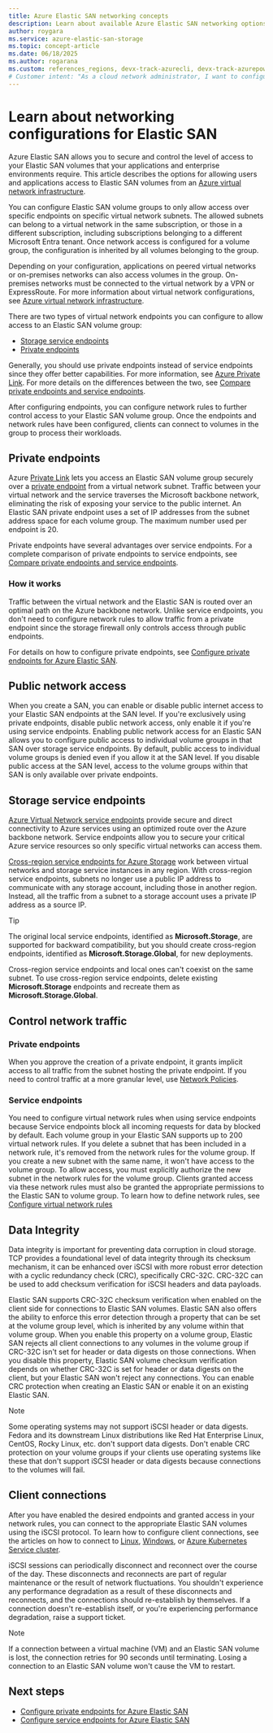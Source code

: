 ```yaml
---
title: Azure Elastic SAN networking concepts
description: Learn about available Azure Elastic SAN networking options, including storage service endpoints, private endpoints, and iSCSI.
author: roygara
ms.service: azure-elastic-san-storage
ms.topic: concept-article
ms.date: 06/18/2025
ms.author: rogarana
ms.custom: references_regions, devx-track-azurecli, devx-track-azurepowershell
# Customer intent: "As a cloud network administrator, I want to configure network access for Elastic SAN volumes, so that I can secure data access and manage connectivity based on our virtual network infrastructure."
---
```


# Learn about networking configurations for Elastic SAN

Azure Elastic SAN allows you to secure and control the level of access to your Elastic SAN volumes that your applications and enterprise environments require. This article describes the options for allowing users and applications access to Elastic SAN volumes from an [Azure virtual network infrastructure](../../virtual-network/vnet-integration-for-azure-services.md).

You can configure Elastic SAN volume groups to only allow access over specific endpoints on specific virtual network subnets. The allowed subnets can belong to a virtual network in the same subscription, or those in a different subscription, including subscriptions belonging to a different Microsoft Entra tenant. Once network access is configured for a volume group, the configuration is inherited by all volumes belonging to the group.

Depending on your configuration, applications on peered virtual networks or on-premises networks can also access volumes in the group. On-premises networks must be connected to the virtual network by a VPN or ExpressRoute. For more information about virtual network configurations, see [Azure virtual network infrastructure](../../virtual-network/vnet-integration-for-azure-services.md).

There are two types of virtual network endpoints you can configure to allow access to an Elastic SAN volume group:

- [Storage service endpoints](#storage-service-endpoints)
- [Private endpoints](#private-endpoints)

Generally, you should use private endpoints instead of service endpoints since they offer better capabilities. For more information, see [Azure Private Link](../../private-link/private-endpoint-overview.md). For more details on the differences between the two, see [Compare private endpoints and service endpoints](../../virtual-network/vnet-integration-for-azure-services.md#compare-private-endpoints-and-service-endpoints). 

After configuring endpoints, you can configure network rules to further control access to your Elastic SAN volume group. Once the endpoints and network rules have been configured, clients can connect to volumes in the group to process their workloads.

## Private endpoints

Azure [Private Link](../../private-link/private-link-overview.md) lets you access an Elastic SAN volume group securely over a [private endpoint](../../private-link/private-endpoint-overview.md) from a virtual network subnet. Traffic between your virtual network and the service traverses the Microsoft backbone network, eliminating the risk of exposing your service to the public internet. An Elastic SAN private endpoint uses a set of IP addresses from the subnet address space for each volume group. The maximum number used per endpoint is 20.

Private endpoints have several advantages over service endpoints. For a complete comparison of private endpoints to service endpoints, see [Compare private endpoints and service endpoints](../../virtual-network/vnet-integration-for-azure-services.md#compare-private-endpoints-and-service-endpoints).

### How it works

Traffic between the virtual network and the Elastic SAN is routed over an optimal path on the Azure backbone network. Unlike service endpoints, you don't need to configure network rules to allow traffic from a private endpoint since the storage firewall only controls access through public endpoints.

For details on how to configure private endpoints, see [Configure private endpoints for Azure Elastic SAN](elastic-san-configure-private-endpoints.md).

## Public network access

When you create a SAN, you can enable or disable public internet access to your Elastic SAN endpoints at the SAN level. If you're exclusively using private endpoints, disable public network access, only enable it if you're using service endpoints. Enabling public network access for an Elastic SAN allows you to configure public access to individual volume groups in that SAN over storage service endpoints. By default, public access to individual volume groups is denied even if you allow it at the SAN level. If you disable public access at the SAN level, access to the volume groups within that SAN is only available over private endpoints.

## Storage service endpoints

[Azure Virtual Network service endpoints](../../virtual-network/virtual-network-service-endpoints-overview.md) provide secure and direct connectivity to Azure services using an optimized route over the Azure backbone network. Service endpoints allow you to secure your critical Azure service resources so only specific virtual networks can access them.

[Cross-region service endpoints for Azure Storage](../common/storage-network-security.md#azure-storage-cross-region-service-endpoints) work between virtual networks and storage service instances in any region. With cross-region service endpoints, subnets no longer use a public IP address to communicate with any storage account, including those in another region. Instead, all the traffic from a subnet to a storage account uses a private IP address as a source IP.

> [!TIP]
> The original local service endpoints, identified as **Microsoft.Storage**, are supported for backward compatibility, but you should create cross-region endpoints, identified as **Microsoft.Storage.Global**, for new deployments.
>
> Cross-region service endpoints and local ones can't coexist on the same subnet. To use cross-region service endpoints, delete existing **Microsoft.Storage** endpoints and recreate them as **Microsoft.Storage.Global**.

## Control network traffic

### Private endpoints

When you approve the creation of a private endpoint, it grants implicit access to all traffic from the subnet hosting the private endpoint. If you need to control traffic at a more granular level, use [Network Policies](../../private-link/disable-private-endpoint-network-policy.md).

### Service endpoints

You need to configure virtual network rules when using service endpoints because Service endpoints block all incoming requests for data by blocked by default. Each volume group in your Elastic SAN supports up to 200 virtual network rules. If you delete a subnet that has been included in a network rule, it's removed from the network rules for the volume group. If you create a new subnet with the same name, it won't have access to the volume group. To allow access, you must explicitly authorize the new subnet in the network rules for the volume group. Clients granted access via these network rules must also be granted the appropriate permissions to the Elastic SAN to volume group. To learn how to define network rules, see [Configure virtual network rules](elastic-san-configure-service-endpoints.md#configure-virtual-network-rules)

## Data Integrity

Data integrity is important for preventing data corruption in cloud storage. TCP provides a foundational level of data integrity through its checksum mechanism, it can be enhanced over iSCSI with more robust error detection with a cyclic redundancy check (CRC), specifically CRC-32C. CRC-32C can be used to add checksum verification for iSCSI headers and data payloads.

Elastic SAN supports CRC-32C checksum verification when enabled on the client side for connections to Elastic SAN volumes. Elastic SAN also offers the ability to enforce this error detection through a property that can be set at the volume group level, which is inherited by any volume within that volume group. When you enable this property on a volume group, Elastic SAN rejects all client connections to any volumes in the volume group if CRC-32C isn't set for header or data digests on those connections. When you disable this property, Elastic SAN volume checksum verification depends on whether CRC-32C is set for header or data digests on the client, but your Elastic SAN won't reject any connections. You can enable CRC protection when creating an Elastic SAN or enable it on an existing Elastic SAN.

> [!NOTE]
> Some operating systems may not support iSCSI header or data digests. Fedora and its downstream Linux distributions like Red Hat Enterprise Linux, CentOS, Rocky Linux, etc. don't support data digests. Don't enable CRC protection on your volume groups if your clients use operating systems like these that don't support iSCSI header or data digests because connections to the volumes will fail.

## Client connections

After you have enabled the desired endpoints and granted access in your network rules, you can connect to the appropriate Elastic SAN volumes using the iSCSI protocol. To learn how to configure client connections, see the articles on how to connect to [Linux](elastic-san-connect-linux.md), [Windows](elastic-san-connect-windows.md), or [Azure Kubernetes Service cluster](elastic-san-connect-aks.md).

iSCSI sessions can periodically disconnect and reconnect over the course of the day. These disconnects and reconnects are part of regular maintenance or the result of network fluctuations. You shouldn't experience any performance degradation as a result of these disconnects and reconnects, and the connections should re-establish by themselves. If a connection doesn't re-establish itself, or you're experiencing performance degradation, raise a support ticket.

> [!NOTE]
> If a connection between a virtual machine (VM) and an Elastic SAN volume is lost, the connection retries for 90 seconds until terminating. Losing a connection to an Elastic SAN volume won't cause the VM to restart.

## Next steps

- [Configure private endpoints for Azure Elastic SAN](elastic-san-configure-private-endpoints.md)
- [Configure service endpoints for Azure Elastic SAN](elastic-san-configure-service-endpoints.md)
